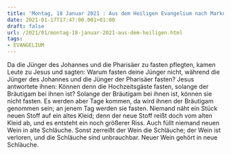 ```yaml
---
title: 'Montag, 18 Januar 2021 : Aus dem Heiligen Evangelium nach Markus - Mk 2,18-22.'
date: 2021-01-17T17:47:00.001+01:00
draft: false
url: /2021/01/montag-18-januar-2021-aus-dem-heiligen.html
tags: 
- EVANGELIUM
---
```


Da die Jünger des Johannes und die Pharisäer zu fasten pflegten, kamen Leute zu Jesus und sagten: Warum fasten deine Jünger nicht, während die Jünger des Johannes und die Jünger der Pharisäer fasten? Jesus antwortete ihnen: Können denn die Hochzeitsgäste fasten, solange der Bräutigam bei ihnen ist? Solange der Bräutigam bei ihnen ist, können sie nicht fasten. Es werden aber Tage kommen, da wird ihnen der Bräutigam genommen sein; an jenem Tag werden sie fasten. Niemand näht ein Stück neuen Stoff auf ein altes Kleid; denn der neue Stoff reißt doch vom alten Kleid ab, und es entsteht ein noch größerer Riss. Auch füllt niemand neuen Wein in alte Schläuche. Sonst zerreißt der Wein die Schläuche; der Wein ist verloren, und die Schläuche sind unbrauchbar. Neuer Wein gehört in neue Schläuche.